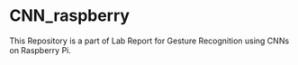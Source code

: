 # CNN_raspberry
This Repository is a part of Lab Report for Gesture Recognition using CNNs on Raspberry Pi.
